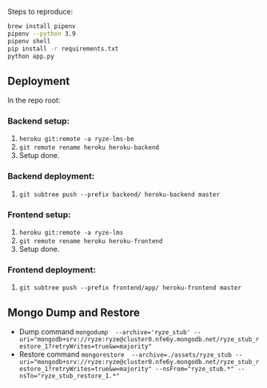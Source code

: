 Steps to reproduce:


```bash
brew install pipenv 
pipenv --python 3.9
pipenv shell
pip install -r requirements.txt
python app.py
```
## Deployment
In the repo root:  
### Backend setup:  
1. `heroku git:remote -a ryze-lms-be`
2. `git remote rename heroku heroku-backend`
3. Setup done.  
### Backend deployment:  
1. `git subtree push --prefix backend/ heroku-backend master`

### Frontend setup:  
1. `heroku git:remote -a ryze-lms`
2. `git remote rename heroku heroku-frontend`
3. Setup done.    
### Frontend deployment:
1. `git subtree push --prefix frontend/app/ heroku-frontend master`

## Mongo Dump and Restore
- Dump command `mongodump  --archive='ryze_stub' --uri="mongodb+srv://ryze:ryze@cluster0.nfe6y.mongodb.net/ryze_stub_restore_1?retryWrites=true&w=majority"`
- Restore command `mongorestore  --archive=./assets/ryze_stub --uri="mongodb+srv://ryze:ryze@cluster0.nfe6y.mongodb.net/ryze_stub_restore_1?retryWrites=true&w=majority" --nsFrom="ryze_stub.*" --nsTo="ryze_stub_restore_1.*"`